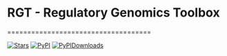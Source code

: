 # RGT - Regulatory Genomics Toolbox
====================================

[![Stars](https://img.shields.io/github/stars/CostaLab/reg-gen?logo=GitHub&color=yellow)](https://github.com/CostaLab/reg-gen/stargazers)
[![PyPI](https://img.shields.io/pypi/v/rgt?logo=PyPI)](https://pypi.org/project/RGT/)
[![PyPIDownloads](https://static.pepy.tech/badge/rgt)](https://static.pepy.tech/badge/rgt)